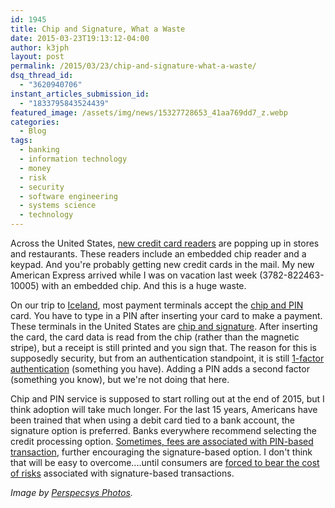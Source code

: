 ```yaml
---
id: 1945
title: Chip and Signature, What a Waste
date: 2015-03-23T19:13:12-04:00
author: k3jph
layout: post
permalink: /2015/03/23/chip-and-signature-what-a-waste/
dsq_thread_id:
  - "3620940706"
instant_articles_submission_id:
  - "1833795843524439"
featured_image: /assets/img/news/15327728653_41aa769dd7_z.webp
categories:
  - Blog
tags:
  - banking
  - information technology
  - money
  - risk
  - security
  - software engineering
  - systems science
  - technology
---
```

Across the United States, [new credit card readers](http://www.wsj.com/articles/why-new-credit-cards-may-fall-short-on-fraud-control-1420423917) are popping up in stores and restaurants.  These readers include an embedded chip reader and a keypad.  And you're probably getting new credit cards in the mail.  My new American Express arrived while I was on vacation last week (3782-822463-10005) with an embedded chip.  And this is a huge waste.  

On our trip to [Iceland](http://en.wikipedia.org/wiki/Iceland), most payment terminals accept the [chip and PIN](http://en.wikipedia.org/wiki/Chip_and_PIN) card.  You have to type in a PIN after inserting your card to make a payment.  These terminals in the United States are [chip and signature](http://en.wikipedia.org/wiki/Chip_and_signature).  After inserting the card, the card data is read from the chip (rather than the magnetic stripe), but a receipt is still printed and you sign that.  The reason for this is supposedly security, but from an authentication standpoint, it is still [1-factor authentication](http://en.wikipedia.org/wiki/Multi-factor_authentication) (something you have).  Adding a PIN adds a second factor (something you know), but we're not doing that here.

Chip and PIN service is supposed to start rolling out at the end of 2015, but I think adoption will take much longer.  For the last 15 years, Americans have been trained that when using a debit card tied to a bank account, the signature option is preferred.  Banks everywhere recommend selecting the credit processing option.  [Sometimes, fees are associated with PIN-based transaction](http://www.merchantcouncil.org/merchant-account/operation/pin-signature-debit.php), further encouraging the signature-based option.  I don't think that will be easy to overcome....until consumers are [forced to bear the cost of risks](http://en.wikipedia.org/wiki/Moral_hazard) associated with signature-based transactions.

_Image by [Perspecsys Photos](http://www.perspecsys.com)._
